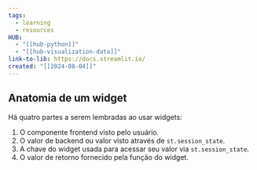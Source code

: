 ```yaml
---
tags:
  - learning
  - resources
HUB:
  - "[[hub-python]]"
  - "[[hub-visualization-data]]"
link-to-lib: https://docs.streamlit.io/
created: "[[2024-08-04]]"
---
```

## Anatomia de um widget

Há quatro partes a serem lembradas ao usar widgets:

1. O componente frontend visto pelo usuário.
2. O valor de backend ou valor visto através de `st.session_state`.
3. A chave do widget usada para acessar seu valor via `st.session_state`.
4. O valor de retorno fornecido pela função do widget.